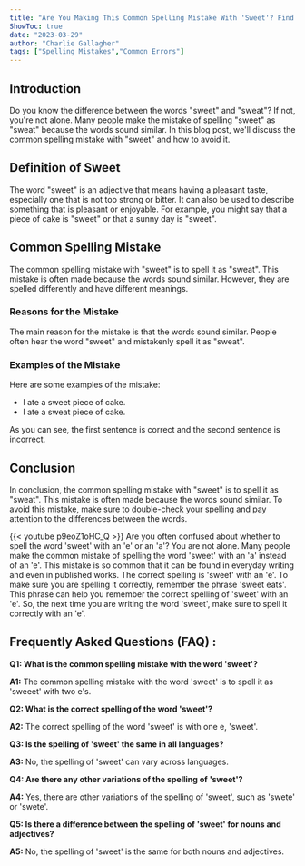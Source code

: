 ```yaml
---
title: "Are You Making This Common Spelling Mistake With 'Sweet'? Find Out Now!"
ShowToc: true 
date: "2023-03-29"
author: "Charlie Gallagher" 
tags: ["Spelling Mistakes","Common Errors"]
---
```

## Introduction

Do you know the difference between the words "sweet" and "sweat"? If not, you're not alone. Many people make the mistake of spelling "sweet" as "sweat" because the words sound similar. In this blog post, we'll discuss the common spelling mistake with "sweet" and how to avoid it. 

## Definition of Sweet

The word "sweet" is an adjective that means having a pleasant taste, especially one that is not too strong or bitter. It can also be used to describe something that is pleasant or enjoyable. For example, you might say that a piece of cake is "sweet" or that a sunny day is "sweet". 

## Common Spelling Mistake

The common spelling mistake with "sweet" is to spell it as "sweat". This mistake is often made because the words sound similar. However, they are spelled differently and have different meanings. 

### Reasons for the Mistake

The main reason for the mistake is that the words sound similar. People often hear the word "sweet" and mistakenly spell it as "sweat". 

### Examples of the Mistake

Here are some examples of the mistake:

- I ate a sweet piece of cake. 
- I ate a sweat piece of cake. 

As you can see, the first sentence is correct and the second sentence is incorrect. 

## Conclusion

In conclusion, the common spelling mistake with "sweet" is to spell it as "sweat". This mistake is often made because the words sound similar. To avoid this mistake, make sure to double-check your spelling and pay attention to the differences between the words.

{{< youtube p9eoZ1oHC_Q >}} 
Are you often confused about whether to spell the word 'sweet' with an 'e' or an 'a'? You are not alone. Many people make the common mistake of spelling the word 'sweet' with an 'a' instead of an 'e'. This mistake is so common that it can be found in everyday writing and even in published works. The correct spelling is 'sweet' with an 'e'. To make sure you are spelling it correctly, remember the phrase 'sweet eats'. This phrase can help you remember the correct spelling of 'sweet' with an 'e'. So, the next time you are writing the word 'sweet', make sure to spell it correctly with an 'e'.

## Frequently Asked Questions (FAQ) :
**Q1: What is the common spelling mistake with the word 'sweet'?**

**A1:** The common spelling mistake with the word 'sweet' is to spell it as 'sweeet' with two e's.

**Q2: What is the correct spelling of the word 'sweet'?**

**A2:** The correct spelling of the word 'sweet' is with one e, 'sweet'.

**Q3: Is the spelling of 'sweet' the same in all languages?**

**A3:** No, the spelling of 'sweet' can vary across languages.

**Q4: Are there any other variations of the spelling of 'sweet'?**

**A4:** Yes, there are other variations of the spelling of 'sweet', such as 'swete' or 'swete'.

**Q5: Is there a difference between the spelling of 'sweet' for nouns and adjectives?**

**A5:** No, the spelling of 'sweet' is the same for both nouns and adjectives.





